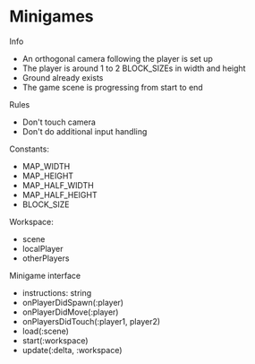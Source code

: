 # Minigames

Info
- An orthogonal camera following the player is set up
- The player is around 1 to 2 BLOCK_SIZEs in width and height
- Ground already exists
- The game scene is progressing from start to end

Rules
- Don't touch camera
- Don't do additional input handling

Constants:
- MAP_WIDTH
- MAP_HEIGHT
- MAP_HALF_WIDTH
- MAP_HALF_HEIGHT
- BLOCK_SIZE

Workspace:
- scene
- localPlayer
- otherPlayers

Minigame interface
- instructions: string
- onPlayerDidSpawn(:player)
- onPlayerDidMove(:player)
- onPlayersDidTouch(:player1, player2)
- load(:scene)
- start(:workspace)
- update(:delta, :workspace)